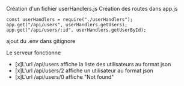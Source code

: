 Création d'un fichier userHandlers.js
Création des routes dans app.js

```
const userHandlers = require("./userHandlers");
app.get("/api/users", userHandlers.getUsers);
app.get("/api/users/:id", userHandlers.getUserById);
```

ajout du .env dans gitignore

Le serveur fonctionne

- [x]L'url /api/users affiche la liste des utilisateurs au format json
- [x]L'url /api/users/2 affiche un utilisateur au format json
- [x]L'url /api/users/0 affiche "Not found"
